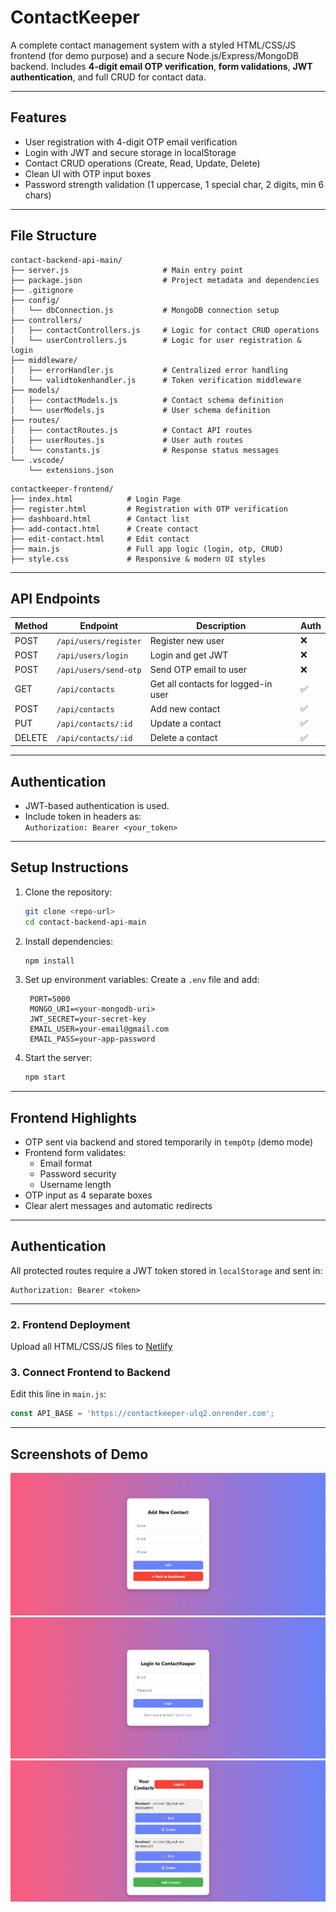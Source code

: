 
# ContactKeeper

A complete contact management system with a styled HTML/CSS/JS frontend (for demo purpose) and a secure Node.js/Express/MongoDB backend. Includes **4-digit email OTP verification**, **form validations**, **JWT authentication**, and full CRUD for contact data.

---

## Features

- User registration with 4-digit OTP email verification
- Login with JWT and secure storage in localStorage
- Contact CRUD operations (Create, Read, Update, Delete)
- Clean UI with OTP input boxes
- Password strength validation (1 uppercase, 1 special char, 2 digits, min 6 chars)

---

## File Structure

```
contact-backend-api-main/
├── server.js                     # Main entry point
├── package.json                  # Project metadata and dependencies
├── .gitignore
├── config/
│   └── dbConnection.js           # MongoDB connection setup
├── controllers/
│   ├── contactControllers.js     # Logic for contact CRUD operations
│   └── userControllers.js        # Logic for user registration & login
├── middleware/
│   ├── errorHandler.js           # Centralized error handling
│   └── validtokenhandler.js      # Token verification middleware
├── models/
│   ├── contactModels.js          # Contact schema definition
│   └── userModels.js             # User schema definition
├── routes/
│   ├── contactRoutes.js          # Contact API routes
│   ├── userRoutes.js             # User auth routes
│   └── constants.js              # Response status messages
└── .vscode/
    └── extensions.json
```

```
contactkeeper-frontend/
├── index.html            # Login Page
├── register.html         # Registration with OTP verification
├── dashboard.html        # Contact list
├── add-contact.html      # Create contact
├── edit-contact.html     # Edit contact
├── main.js               # Full app logic (login, otp, CRUD)
├── style.css             # Responsive & modern UI styles
```

---

## API Endpoints

| Method | Endpoint                    | Description                            | Auth |
|--------|-----------------------------|----------------------------------------|------|
| POST   | `/api/users/register`       | Register new user                      | ❌   |
| POST   | `/api/users/login`          | Login and get JWT                      | ❌   |
| POST   | `/api/users/send-otp`       | Send OTP email to user                 | ❌   |
| GET    | `/api/contacts`             | Get all contacts for logged-in user    | ✅   |
| POST   | `/api/contacts`             | Add new contact                        | ✅   |
| PUT    | `/api/contacts/:id`         | Update a contact                       | ✅   |
| DELETE | `/api/contacts/:id`         | Delete a contact                       | ✅   |

---

## Authentication

- JWT-based authentication is used.
- Include token in headers as:  
  `Authorization: Bearer <your_token>`

---

## Setup Instructions

1. Clone the repository:
   ```bash
   git clone <repo-url>
   cd contact-backend-api-main
   ```

2. Install dependencies:
   ```bash
   npm install
   ```

3. Set up environment variables:
   Create a `.env` file and add:
   ```env
    PORT=5000
    MONGO_URI=<your-mongodb-uri>
    JWT_SECRET=your-secret-key
    EMAIL_USER=your-email@gmail.com
    EMAIL_PASS=your-app-password
   ```

4. Start the server:
   ```bash
   npm start
   ```

---

## Frontend Highlights

- OTP sent via backend and stored temporarily in `tempOtp` (demo mode)
- Frontend form validates:
  - Email format
  - Password security
  - Username length
- OTP input as 4 separate boxes
- Clear alert messages and automatic redirects

---

## Authentication

All protected routes require a JWT token stored in `localStorage` and sent in:

```http
Authorization: Bearer <token>
```

---

### 2. Frontend Deployment

Upload all HTML/CSS/JS files to [Netlify](https://contactkeeper-77.netlify.app/)

### 3.  Connect Frontend to Backend

Edit this line in `main.js`:
```js
const API_BASE = 'https://contactkeeper-ulq2.onrender.com';
```

---

##  Screenshots of Demo

![Image 3](https://github.com/Gunjankadam/ContactKeeper/blob/main/22.png)
![Image 3](https://github.com/Gunjankadam/ContactKeeper/blob/main/33.png)
![Image 3](https://github.com/Gunjankadam/ContactKeeper/blob/main/11.png)


